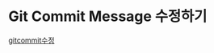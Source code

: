 Git Commit Message 수정하기
==========================

[gitcommit수정](http://tech.javacafe.io/2018/03/01/how-to-change-git-commit-message/)


